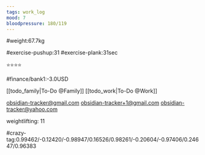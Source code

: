 ```yaml
---
tags: work_log
mood: 7
bloodpressure: 180/119
---
```


#weight:67.7kg

#exercise-pushup:31
#exercise-plank:31sec


⭐⭐⭐⭐

#finance/bank1:-3.0USD

[[todo_family|To-Do @Family]]
[[todo_work|To-Do @Work]]

obsidian-tracker@gmail.com
obsidian-tracker+1@gmail.com
obsidian-tracker@yahoo.com

weightlifting: 11

#crazy-tag:0.99462/-0.12420/-0.98947/0.16526/0.98261/-0.20604/-0.97406/0.24647/0.96383

